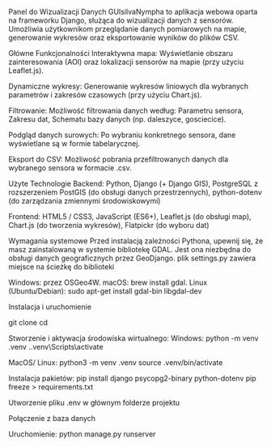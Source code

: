 Panel do Wizualizacji Danych
GUIsilvaNympha to aplikacja webowa oparta na frameworku Django, służąca do wizualizacji danych z sensorów. Umożliwia użytkownikom przeglądanie danych pomiarowych na mapie, generowanie wykresów oraz eksportowanie wyników do plików CSV.

Główne Funkcjonalności
Interaktywna mapa: Wyświetlanie obszaru zainteresowania (AOI) oraz lokalizacji sensorów na mapie (przy użyciu Leaflet.js).

Dynamiczne wykresy: Generowanie wykresów liniowych dla wybranych parametrów i zakresów czasowych (przy użyciu Chart.js).

Filtrowanie: Możliwość filtrowania danych według: Parametru sensora, Zakresu dat, Schematu bazy danych (np. daleszyce, gosciecice).

Podgląd danych surowych: Po wybraniu konkretnego sensora, dane wyświetlane są w formie tabelarycznej.

Eksport do CSV: Możliwość pobrania przefiltrowanych danych dla wybranego sensora w formacie .csv.


Użyte Technologie
Backend:
Python,
Django (+ Django GIS),
PostgreSQL z rozszerzeniem PostGIS (do obsługi danych przestrzennych),
python-dotenv (do zarządzania zmiennymi środowiskowymi)

Frontend:
HTML5 / CSS3,
JavaScript (ES6+),
Leaflet.js (do obsługi map),
Chart.js (do tworzenia wykresów),
Flatpickr (do wyboru dat)


Wymagania systemowe
Przed instalacją zależności Pythona, upewnij się, że masz zainstalowaną w systemie bibliotekę GDAL. Jest ona niezbędna do obsługi danych geograficznych przez GeoDjango.
plik settings.py zawiera miejsce na ścieżkę do biblioteki

Windows: przez OSGeo4W.
macOS: brew install gdal.
Linux (Ubuntu/Debian): sudo apt-get install gdal-bin libgdal-dev

Instalacja i uruchomienie

git clone <URL>
cd


Stworzenie i aktywacja środowiska wirtualnego:
Windows: 
python -m venv .venv
.\.venv\Scripts\activate

MacOS/ Linux: 
python3 -m venv .venv
source .venv/bin/activate


Instalacja pakietów:
pip install django psycopg2-binary python-dotenv
pip freeze > requirements.txt

Utworzenie pliku .env w głównym folderze projektu

Połączenie z baza danych

Uruchomienie: python manage.py runserver
